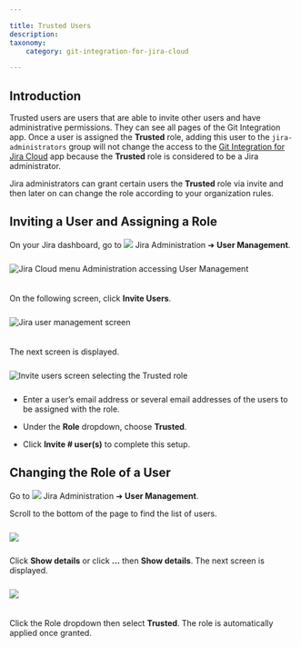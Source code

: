 ```yaml
---

title: Trusted Users
description:
taxonomy:
    category: git-integration-for-jira-cloud

---
```


## Introduction

Trusted users are users that are able to invite other users and have administrative permissions. They can see all pages of the Git Integration app. Once a user is assigned the **Trusted** role, adding this user to the `jira-administrators` group will not change the access to the [Git Integration for Jira Cloud](https://marketplace.atlassian.com/apps/4984/git-integration-for-jira?hosting=cloud&tab=overview) app because the **Trusted** role is considered to be a Jira administrator.

Jira administrators can grant certain users the **Trusted** role via invite and then later on can change the role according to your organization rules.

## Inviting a User and Assigning a Role

On your Jira dashboard, go to ![](/wp-content/uploads/actions-icon.png) Jira Administration ➜ **User Management**.

<img src='/wp-content/uploads/gij-gitcloud-jira-admin-user-mgr-menu-access.png' style='display:block;margin:25px auto 35px auto;max-width:100%' alt='Jira Cloud menu Administration accessing User Management' />

On the following screen, click **Invite Users**.

<img src='/wp-content/uploads/gij-gitcloud-jira-admin-user-mgr-invite.png' style='display:block;margin:25px auto 35px auto;max-width:100%' alt='Jira user management screen' />

The next screen is displayed.

<img src='/wp-content/uploads/gij-gitcloud-jira-admin-invite-users.png' style='display:block;margin:25px auto 25px auto;max-width:100%' alt='Invite users screen selecting the Trusted role' />

*   Enter a user’s email address or several email addresses of the users to be assigned with the role.

*   Under the **Role** dropdown, choose **Trusted**.

*   Click **Invite # user(s)** to complete this setup.

## Changing the Role of a User

Go to ![](/wp-content/uploads/actions-icon.png) Jira Administration ➜ **User Management**.

Scroll to the bottom of the page to find the list of users.

<img src='/wp-content/uploads/gij-gitcloud-user-mgr-userlist.png' style='display:block;margin:25px auto 25px auto;max-width:100%' />

Click **Show details** or click **…** then **Show details**. The next screen is displayed.

<img src='/wp-content/uploads/gij-gitcloud-user-show-details-roles.png' style='display:block;margin:25px auto 35px auto;max-width:100%' />


Click the Role dropdown then select **Trusted**. The role is automatically applied once granted.

